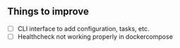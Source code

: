 ## Things to improve

- [ ] CLI interface to add configuration, tasks, etc. 
- [ ] Healthcheck not working properly in dockercompose
